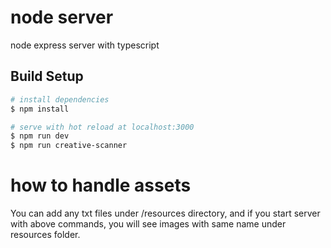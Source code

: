 # node server
node express server with typescript

## Build Setup

```bash
# install dependencies
$ npm install

# serve with hot reload at localhost:3000
$ npm run dev
$ npm run creative-scanner
```

# how to handle assets
You can add any txt files under /resources directory, and if you start server with above commands, you will see images with same name under resources folder.

